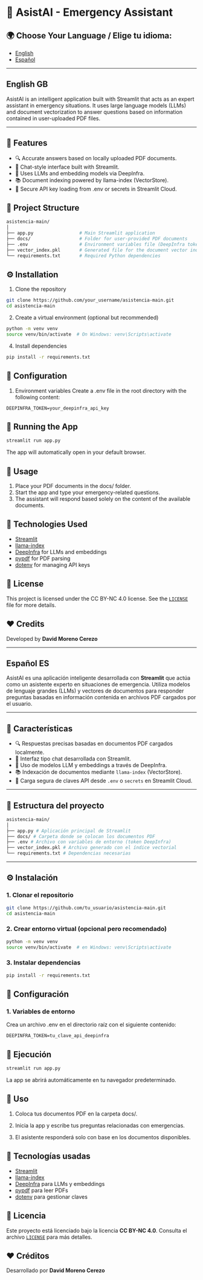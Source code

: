 # 🚨 AsistAI - Emergency Assistant

## 🌍 Choose Your Language / Elige tu idioma:
- [English](#english-gb)
- [Español](#español-es)

---

## English GB

AsistAI is an intelligent application built with Streamlit that acts as an expert assistant in emergency situations. It uses large language models (LLMs) and document vectorization to answer questions based on information contained in user-uploaded PDF files.

---

## 🧠 Features
- 🔍 Accurate answers based on locally uploaded PDF documents.
- 💬 Chat-style interface built with Streamlit.
- 🤖 Uses LLMs and embedding models via DeepInfra.
- 📚 Document indexing powered by llama-index (VectorStore).
- 🔐 Secure API key loading from .env or secrets in Streamlit Cloud.

## 📁 Project Structure
```bash
asistencia-main/
│
├── app.py                 # Main Streamlit application
├── docs/                  # Folder for user-provided PDF documents
├── .env                   # Environment variables file (DeepInfra token)
├── vector_index.pkl       # Generated file for the document vector index
└── requirements.txt       # Required Python dependencies
```

## ⚙️ Installation
1. Clone the repository
```bash
git clone https://github.com/your_username/asistencia-main.git
cd asistencia-main
```

2. Create a virtual environment (optional but recommended)
```bash
python -m venv venv
source venv/bin/activate  # On Windows: venv\Scripts\activate
```

4. Install dependencies
```bash
pip install -r requirements.txt
```

## 🔑 Configuration
1. Environment variables
Create a .env file in the root directory with the following content:
```env
DEEPINFRA_TOKEN=your_deepinfra_api_key
```

## 🚀 Running the App
```bash
streamlit run app.py
```

The app will automatically open in your default browser.

## 📌 Usage
1. Place your PDF documents in the docs/ folder.
2. Start the app and type your emergency-related questions.
3. The assistant will respond based solely on the content of the available documents.

## 🧰 Technologies Used
- [Streamlit](https://streamlit.io)
- [llama-index](https://www.llamaindex.ai)
- [DeepInfra](https://deepinfra.com) for LLMs and embeddings
- [pypdf](https://pypi.org/project/pypdf) for PDF parsing
- [dotenv](https://pypi.org/project/python-dotenv) for managing API keys

## 📜 License
This project is licensed under the CC BY-NC 4.0 license. See the [`LICENSE`](#) file for more details.

## ❤️ Credits
Developed by **David Moreno Cerezo**


---

## Español ES

AsistAI es una aplicación inteligente desarrollada con **Streamlit** que actúa como un asistente experto en situaciones de emergencia. Utiliza modelos de lenguaje grandes (LLMs) y vectores de documentos para responder preguntas basadas en información contenida en archivos PDF cargados por el usuario.

---

## 🧠 Características

- 🔍 Respuestas precisas basadas en documentos PDF cargados localmente.
- 💬 Interfaz tipo chat desarrollada con Streamlit.
- 🤖 Uso de modelos LLM y embeddings a través de DeepInfra.
- 📚 Indexación de documentos mediante `llama-index` (VectorStore).
- 🔐 Carga segura de claves API desde `.env` o `secrets` en Streamlit Cloud.

---

## 📁 Estructura del proyecto
```bash
asistencia-main/
│
├── app.py # Aplicación principal de Streamlit
├── docs/ # Carpeta donde se colocan los documentos PDF
├── .env # Archivo con variables de entorno (token DeepInfra)
├── vector_index.pkl # Archivo generado con el índice vectorial
└── requirements.txt # Dependencias necesarias
```

---

## ⚙️ Instalación

### 1. Clonar el repositorio

```bash
git clone https://github.com/tu_usuario/asistencia-main.git
cd asistencia-main
```

### 2. Crear entorno virtual (opcional pero recomendado)
```bash
python -m venv venv
source venv/bin/activate  # en Windows: venv\Scripts\activate
```

### 3. Instalar dependencias
```bash
pip install -r requirements.txt
```

## 🔑 Configuración
### 1. Variables de entorno
Crea un archivo .env en el directorio raíz con el siguiente contenido:
```env
DEEPINFRA_TOKEN=tu_clave_api_deepinfra
```

## 🚀 Ejecución
```bash
streamlit run app.py
```
La app se abrirá automáticamente en tu navegador predeterminado.

## 📌 Uso
1. Coloca tus documentos PDF en la carpeta docs/.

2. Inicia la app y escribe tus preguntas relacionadas con emergencias.

3. El asistente responderá solo con base en los documentos disponibles.

## 🧰 Tecnologías usadas
- [Streamlit](https://streamlit.io)
- [llama-index](https://www.llamaindex.ai)
- [DeepInfra](https://deepinfra.com) para LLMs y embeddings
- [pypdf](https://pypi.org/project/pypdf) para leer PDFs
- [dotenv](https://pypi.org/project/python-dotenv) para gestionar claves

## 📜 Licencia
Este proyecto está licenciado bajo la licencia **CC BY-NC 4.0**. Consulta el archivo [`LICENSE`](#) para más detalles.

## ❤️ Créditos
Desarrollado por **David Moreno Cerezo**
